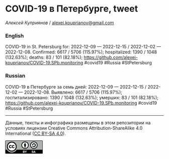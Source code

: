 COVID-19 в Петербурге, tweet
============================

*Алексей Куприянов* /
<a href="mailto:alexei.kouprianov@gmail.com" class="email">alexei.kouprianov@gmail.com</a>

### English

COVID-19 in St. Petersburg for: 2022-12-09 — 2022-12-15 / 2022-12-02 —
2022-12-08. Сonfirmed: 6617 / 5706 (115.97%); hospitalized: 1390 / 1048
(132.63%); deaths: 83 / 101 (82.18%);
<a href="https://github.com/alexei-kouprianov/COVID-19.SPb.monitoring" class="uri">https://github.com/alexei-kouprianov/COVID-19.SPb.monitoring</a>
\#covid19 \#Russia \#StPetersburg

### Russian

COVID-19 в Петербурге за семь дней: 2022-12-09 — 2022-12-15 / 2022-12-02
— 2022-12-08. Выявлено: 6617 / 5706 (115.97%); госпитализировано: 1390 /
1048 (132.63%); умерших: 83 / 101 (82.18%);
<a href="https://github.com/alexei-kouprianov/COVID-19.SPb.monitoring" class="uri">https://github.com/alexei-kouprianov/COVID-19.SPb.monitoring</a>
\#covid19 \#Russia \#StPetersburg

------------------------------------------------------------------------

Данные, тексты и инфографика размещены в этом репозитории на условиях
лицензии Creative Commons Attribution-ShareAlike 4.0 International ([CC
BY-SA 4.0](https://creativecommons.org/licenses/by-sa/4.0/)).

![](../misc/CC-BY-SA-icon.png "CC-BY-SA")
